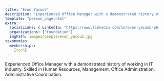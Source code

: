 ```yaml
---
title: "Evon Yacoub"
description: "Experienced Office Manager with a demonstrated history of working in IT industry."
template: "person_page.html"
extra:
  socialLinks: { LinkedIn: "https://www.linkedin.com/in/evon-yacoub-phri-b6028025/"}
  organizations: ["foundation"]
  imgPath: images/people/evon_yacoub.jpg
taxonomies:
  memberships:
    [tech]
---
```


Experienced Office Manager with a demonstrated history of working in IT industry. Skilled in Human Resources, Management, Office Administration, Administrative Coordination.